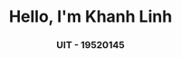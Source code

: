 <!-- ### Hello -->

<!--
**khanhlinh1406/khanhlinh1406** is a ✨ _special_ ✨ repository because its `README.md` (this file) appears on your GitHub profile.

Here are some ideas to get you started:

- 🔭 I’m currently working on ...
- 🌱 I’m currently learning ...
- 👯 I’m looking to collaborate on ...
- 🤔 I’m looking for help with ...
- 💬 Ask me about ...
- 📫 How to reach me: ...
- 😄 Pronouns: ...
- ⚡ Fun fact: ...
-->

<h1 align="center">Hello, I'm Khanh Linh</h1>
<h3 align="center">UIT - 19520145</h3>

<!-- <h3 align="left">Connect with me:</h3>
<p align="left">
<a href="https://linkedin.com/in/khanhlinhnguyen1406" target="blank"><img align="center" src="https://raw.githubusercontent.com/rahuldkjain/github-profile-readme-generator/master/src/images/icons/Social/linked-in-alt.svg" alt="khanhlinhnguyen1406" height="30" width="40" /></a> -->
</p>
